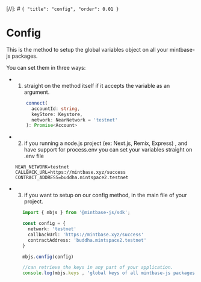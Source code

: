 [//]: # `{ "title": "config", "order": 0.01 }`
# Config

This is the method to setup the global variables object on all your mintbase-js packages.

You can set them in three ways:

- 1. straight on the method itself if it accepts the variable as an argument.

  ```typescript
      connect(
        accountId: string,
        keyStore: Keystore,
        network: NearNetwork = 'testnet'
      ): Promise<Account>
  ```

- 2. if you running a node.js project (ex: Next.js, Remix, Express) , and have support for process.env you can set your variables straight on .env file

  ```
  NEAR_NETWORK=testnet
  CALLBACK_URL=https://mintbase.xyz/success
  CONTRACT_ADDRESS=buddha.mintspace2.testnet
  ```

- 3. if you want to setup on our config method, in the main file of your project. 

```typescript
      import { mbjs } from '@mintbase-js/sdk';

      const config = {
        network: 'testnet'
        callbackUrl: 'https://mintbase.xyz/success'
        contractAddress: 'buddha.mintspace2.testnet'
      }

      mbjs.config(config)

      //can retrieve the keys in any part of your application.
      console.log(mbjs.keys , 'global keys of all mintbase-js packages')

```